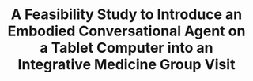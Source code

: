 ---
name: "A Feasibility Study To Introduce An"
title: "A Feasibility Study to Introduce an Embodied Conversational Agent on a Tablet Computer into an Integrative Medicine Group Visit"
journal: "journal name" 
project: null
event: "American Public Health Association (APHA) Annual Meeting"
authors:
- name: "Mccue, K."
- name: "Shamekhi, A."
- name: "Bickmore, T."
- name: "Crooks, D."
- name: "Barnett, K."
- name: "Haas, N."
- name: "Johnson, G."
- name: "Gardiner, P."
year: 2015
resources: null
external_url: https://apha.confex.com/apha/143am/webprogram/Paper329324.html
draft: false 
headless: true
---